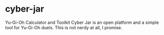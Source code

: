 # cyber-jar
Yu-Gi-Oh Calculator and Toolkit
Cyber Jar is an open platform and a simple tool for Yu-Gi-Oh duels.
This is not nerdy at all, I promise.
